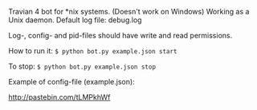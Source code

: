 Travian 4 bot for *nix systems. (Doesn't work on Windows)
Working as a Unix daemon.
Default log file: debug.log

Log-, config- and pid-files should have write and read permissions.

How to run it:
`$ python bot.py example.json start`

To stop:
`$ python bot.py example.json stop`

Example of config-file (example.json):

http://pastebin.com/tLMPkhWf
